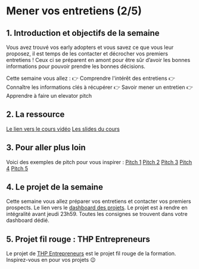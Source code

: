 # Mener vos entretiens (2/5)

## 1. Introduction et objectifs de la semaine
Vous avez trouvé vos early adopters et vous savez ce que vous leur proposez, il est temps de les contacter et décrocher vos premiers entretiens !
Ceux ci se préparent en amont pour être sûr d’avoir les bonnes informations pour pouvoir prendre les bonnes décisions.

Cette semaine vous allez :
👉 Comprendre l'intérêt des entretiens
👉 Connaître les informations clés à récupérer
👉 Savoir mener un entretien
👉 Apprendre à faire un elevator pitch

## 2. La ressource
[Le lien vers le cours vidéo](https://youtu.be/wJ_V2mXtPoc)
[Les slides du cours](https://docs.google.com/presentation/d/1kz_RlB1JjLq78KTOAcm7yPmdqj4OysTj52oc6Zu-IvM/edit#slide=id.gf902315b58_1_530)

## 3. Pour aller plus loin
Voici des exemples de pitch pour vous inspirer : 
[Pitch 1](https://youtu.be/uyxfERV5ttY)
[Pitch 2](https://youtu.be/q_eUUqMIvnQ)
[Pitch 3](https://youtu.be/2gmX1DP5yO8)
[Pitch 4](https://youtu.be/XpP-j_xXWcI)
[Pitch 5](https://youtu.be/pmCAZRKhNH0)

## 4. Le projet de la semaine
Cette semaine vous allez préparer vos entretiens et contacter vos premiers prospects.
Le lien vers le [dashboard des projets](https://thp-entrepreneurs.notion.site/PROMO-2-e8bef48d6ad546d1928b32934c4cdfb4).
Le projet est à rendre en intégralité avant jeudi 23h59.
Toutes les consignes se trouvent dans votre dashboard dédié.


## 5. Projet fil rouge : THP Entrepreneurs
Le projet de [THP Entrepreneurs](https://thp-entrepreneurs.notion.site/THP-Entrepreneurs-524cdaa6743742278c3e52067dc3b513) est le projet fil rouge de la formation. 
Inspirez-vous en pour vos projets 😉